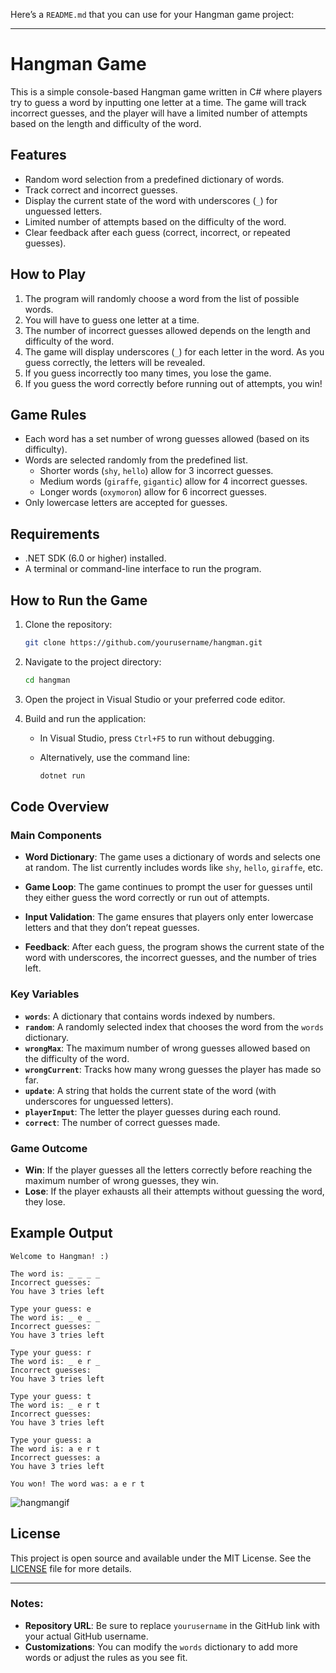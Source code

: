 Here’s a `README.md` that you can use for your Hangman game project:

---

# Hangman Game

This is a simple console-based Hangman game written in C# where players try to guess a word by inputting one letter at a time. The game will track incorrect guesses, and the player will have a limited number of attempts based on the length and difficulty of the word.

## Features

- Random word selection from a predefined dictionary of words.
- Track correct and incorrect guesses.
- Display the current state of the word with underscores (`_`) for unguessed letters.
- Limited number of attempts based on the difficulty of the word.
- Clear feedback after each guess (correct, incorrect, or repeated guesses).

## How to Play

1. The program will randomly choose a word from the list of possible words.
2. You will have to guess one letter at a time.
3. The number of incorrect guesses allowed depends on the length and difficulty of the word.
4. The game will display underscores (`_`) for each letter in the word. As you guess correctly, the letters will be revealed.
5. If you guess incorrectly too many times, you lose the game.
6. If you guess the word correctly before running out of attempts, you win!

## Game Rules

- Each word has a set number of wrong guesses allowed (based on its difficulty).
- Words are selected randomly from the predefined list.
  - Shorter words (`shy`, `hello`) allow for 3 incorrect guesses.
  - Medium words (`giraffe`, `gigantic`) allow for 4 incorrect guesses.
  - Longer words (`oxymoron`) allow for 6 incorrect guesses.
- Only lowercase letters are accepted for guesses.

## Requirements

- .NET SDK (6.0 or higher) installed.
- A terminal or command-line interface to run the program.

## How to Run the Game

1. Clone the repository:

   ```bash
   git clone https://github.com/yourusername/hangman.git
   ```

2. Navigate to the project directory:

   ```bash
   cd hangman
   ```

3. Open the project in Visual Studio or your preferred code editor.

4. Build and run the application:

   - In Visual Studio, press `Ctrl+F5` to run without debugging.
   - Alternatively, use the command line:

     ```bash
     dotnet run
     ```

## Code Overview

### Main Components

- **Word Dictionary**: The game uses a dictionary of words and selects one at random. The list currently includes words like `shy`, `hello`, `giraffe`, etc.
  
- **Game Loop**: The game continues to prompt the user for guesses until they either guess the word correctly or run out of attempts.

- **Input Validation**: The game ensures that players only enter lowercase letters and that they don’t repeat guesses.

- **Feedback**: After each guess, the program shows the current state of the word with underscores, the incorrect guesses, and the number of tries left.

### Key Variables

- **`words`**: A dictionary that contains words indexed by numbers.
- **`random`**: A randomly selected index that chooses the word from the `words` dictionary.
- **`wrongMax`**: The maximum number of wrong guesses allowed based on the difficulty of the word.
- **`wrongCurrent`**: Tracks how many wrong guesses the player has made so far.
- **`update`**: A string that holds the current state of the word (with underscores for unguessed letters).
- **`playerInput`**: The letter the player guesses during each round.
- **`correct`**: The number of correct guesses made.

### Game Outcome

- **Win**: If the player guesses all the letters correctly before reaching the maximum number of wrong guesses, they win.
- **Lose**: If the player exhausts all their attempts without guessing the word, they lose.

## Example Output

```
Welcome to Hangman! :)

The word is: _ _ _ _
Incorrect guesses: 
You have 3 tries left

Type your guess: e
The word is: _ e _ _
Incorrect guesses: 
You have 3 tries left

Type your guess: r
The word is: _ e r _
Incorrect guesses: 
You have 3 tries left

Type your guess: t
The word is: _ e r t
Incorrect guesses: 
You have 3 tries left

Type your guess: a
The word is: a e r t
Incorrect guesses: a
You have 3 tries left

You won! The word was: a e r t
```
![hangmangif](https://github.com/user-attachments/assets/8b3c6eb1-eb36-440f-bcd5-ac8c44fa5080)

## License

This project is open source and available under the MIT License. See the [LICENSE](LICENSE) file for more details.

---

### Notes:

- **Repository URL**: Be sure to replace `yourusername` in the GitHub link with your actual GitHub username.
- **Customizations**: You can modify the `words` dictionary to add more words or adjust the rules as you see fit.
